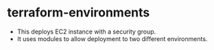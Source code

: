 # terraform-environments
- This deploys EC2 instance with a security group.
- It uses modules to allow deployment to two different environments.